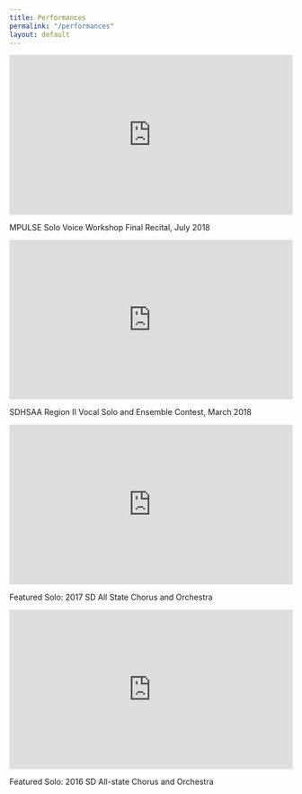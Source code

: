 ```yaml
---
title: Performances
permalink: "/performances"
layout: default
---
```

<style>.embed-container { position: relative; padding-bottom: 56.25%; height: 0; overflow: hidden; max-width: 100%; } .embed-container iframe, .embed-container object, .embed-container embed { position: absolute; top: 0; left: 0; width: 100%; height: 100%; }</style><div class='embed-container'><iframe src='https://www.youtube.com/embed/u-4q7uZXTH0' frameborder='0' allowfullscreen></iframe></div>
MPULSE Solo Voice Workshop Final Recital, July 2018


<style>.embed-container { position: relative; padding-bottom: 56.25%; height: 0; overflow: hidden; max-width: 100%; } .embed-container iframe, .embed-container object, .embed-container embed { position: absolute; top: 0; left: 0; width: 100%; height: 100%; }</style><div class='embed-container'><iframe src='https://www.youtube.com/embed//8SFeekSdYGI' frameborder='0' allowfullscreen></iframe></div>
SDHSAA Region II Vocal Solo and Ensemble Contest, March 2018


<style>.embed-container { position: relative; padding-bottom: 56.25%; height: 0; overflow: hidden; max-width: 100%; } .embed-container iframe, .embed-container object, .embed-container embed { position: absolute; top: 0; left: 0; width: 100%; height: 100%; }</style><div class='embed-container'><iframe src='https://player.vimeo.com/video/240944784' frameborder='0' webkitAllowFullScreen mozallowfullscreen allowFullScreen></iframe></div>
Featured Solo: 2017 SD All State Chorus and Orchestra


<style>.embed-container { position: relative; padding-bottom: 56.25%; height: 0; overflow: hidden; max-width: 100%; } .embed-container iframe, .embed-container object, .embed-container embed { position: absolute; top: 0; left: 0; width: 100%; height: 100%; }</style><div class='embed-container'><iframe src='https://www.youtube.com/embed/QdUH6Ugkfdg' frameborder='0' allowfullscreen></iframe></div>
Featured Solo: 2016 SD All-state Chorus and Orchestra